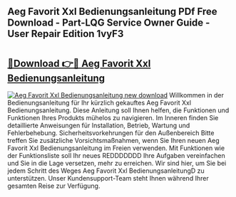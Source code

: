 ## Aeg Favorit Xxl Bedienungsanleitung PDf Free Download - Part-LQG Service Owner Guide - User Repair Edition 1vyF3

# <h2><a href="http://df3ciyp.blite.top/?on=Aeg+Favorit+Xxl+Bedienungsanleitung">🔗Download 👉🔴 Aeg Favorit Xxl Bedienungsanleitung</a></h2>

[![Aeg Favorit Xxl Bedienungsanleitung new download](https://i.imgur.com/lujVjoI.png)](http://df3ciyp.blite.top/?on=Aeg+Favorit+Xxl+Bedienungsanleitung)
Willkommen in der Bedienungsanleitung für Ihr kürzlich gekauftes Aeg Favorit Xxl Bedienungsanleitung. Diese Anleitung soll Ihnen helfen, die Funktionen und Funktionen Ihres Produkts mühelos zu navigieren. Im Inneren finden Sie detaillierte Anweisungen für Installation, Betrieb, Wartung und Fehlerbehebung. Sicherheitsvorkehrungen für den Außenbereich Bitte treffen Sie zusätzliche Vorsichtsmaßnahmen, wenn Sie Ihren neuen Aeg Favorit Xxl Bedienungsanleitung im Freien verwenden. Mit Funktionen wie der Funktionsliste soll Ihr neues REDDDDDDD Ihre Aufgaben vereinfachen und Sie in die Lage versetzen, mehr zu erreichen. Wir sind hier, um Sie bei jedem Schritt des Weges Aeg Favorit Xxl BedienungsanleitungD zu unterstützen. Unser Kundensupport-Team steht Ihnen während Ihrer gesamten Reise zur Verfügung.
